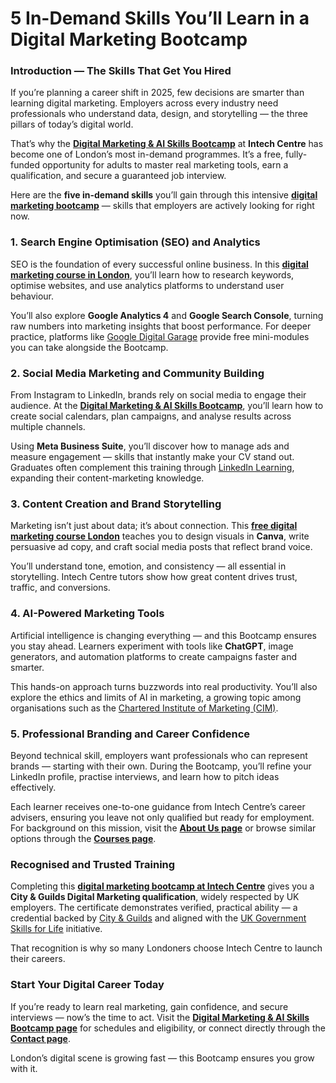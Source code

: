 # **5 In-Demand Skills You’ll Learn in a Digital Marketing Bootcamp**

### **Introduction — The Skills That Get You Hired**

If you’re planning a career shift in 2025, few decisions are smarter than learning digital marketing. Employers across every industry need professionals who understand data, design, and storytelling — the three pillars of today’s digital world.

That’s why the **[Digital Marketing & AI Skills Bootcamp](https://www.intechcentre.com/courses/digital-marketing-ai-skills-bootcamp/)** at **Intech Centre** has become one of London’s most in-demand programmes. It’s a free, fully-funded opportunity for adults to master real marketing tools, earn a qualification, and secure a guaranteed job interview.

Here are the **five in-demand skills** you’ll gain through this intensive **[digital marketing bootcamp](https://www.intechcentre.com/courses/digital-marketing-ai-skills-bootcamp/)** — skills that employers are actively looking for right now.

### **1. Search Engine Optimisation (SEO) and Analytics**

SEO is the foundation of every successful online business. In this **[digital marketing course in London](https://www.intechcentre.com/courses/digital-marketing-ai-skills-bootcamp/)**, you’ll learn how to research keywords, optimise websites, and use analytics platforms to understand user behaviour.

You’ll also explore **Google Analytics 4** and **Google Search Console**, turning raw numbers into marketing insights that boost performance. For deeper practice, platforms like [Google Digital Garage](https://learndigital.withgoogle.com/digitalgarage) provide free mini-modules you can take alongside the Bootcamp.

### **2. Social Media Marketing and Community Building**

From Instagram to LinkedIn, brands rely on social media to engage their audience.
At the **[Digital Marketing & AI Skills Bootcamp](https://www.intechcentre.com/courses/digital-marketing-ai-skills-bootcamp/)**, you’ll learn how to create social calendars, plan campaigns, and analyse results across multiple channels.

Using **Meta Business Suite**, you’ll discover how to manage ads and measure engagement — skills that instantly make your CV stand out. Graduates often complement this training through [LinkedIn Learning](https://www.linkedin.com/learning/), expanding their content-marketing knowledge.

### **3. Content Creation and Brand Storytelling**

Marketing isn’t just about data; it’s about connection.
This **[free digital marketing course London](https://www.intechcentre.com/courses/digital-marketing-ai-skills-bootcamp/)** teaches you to design visuals in **Canva**, write persuasive ad copy, and craft social media posts that reflect brand voice.

You’ll understand tone, emotion, and consistency — all essential in storytelling.
Intech Centre tutors show how great content drives trust, traffic, and conversions.

### **4. AI-Powered Marketing Tools**

Artificial intelligence is changing everything — and this Bootcamp ensures you stay ahead.
Learners experiment with tools like **ChatGPT**, image generators, and automation platforms to create campaigns faster and smarter.

This hands-on approach turns buzzwords into real productivity. You’ll also explore the ethics and limits of AI in marketing, a growing topic among organisations such as the [Chartered Institute of Marketing (CIM)](https://www.cim.co.uk/).

### **5. Professional Branding and Career Confidence**

Beyond technical skill, employers want professionals who can represent brands — starting with their own.
During the Bootcamp, you’ll refine your LinkedIn profile, practise interviews, and learn how to pitch ideas effectively.

Each learner receives one-to-one guidance from Intech Centre’s career advisers, ensuring you leave not only qualified but ready for employment.
For background on this mission, visit the **[About Us page](https://www.intechcentre.com/about-us/)** or browse similar options through the **[Courses page](https://www.intechcentre.com/courses/)**.

### **Recognised and Trusted Training**

Completing this **[digital marketing bootcamp at Intech Centre](https://www.intechcentre.com/courses/digital-marketing-ai-skills-bootcamp/)** gives you a **City & Guilds Digital Marketing qualification**, widely respected by UK employers.
The certificate demonstrates verified, practical ability — a credential backed by [City & Guilds](https://www.cityandguilds.com/) and aligned with the [UK Government Skills for Life](https://www.gov.uk/guidance/skills-for-life) initiative.

That recognition is why so many Londoners choose Intech Centre to launch their careers.

### **Start Your Digital Career Today**

If you’re ready to learn real marketing, gain confidence, and secure interviews — now’s the time to act.
Visit the **[Digital Marketing & AI Skills Bootcamp page](https://www.intechcentre.com/courses/digital-marketing-ai-skills-bootcamp/)** for schedules and eligibility, or connect directly through the **[Contact page](https://www.intechcentre.com/contact/)**.

London’s digital scene is growing fast — this Bootcamp ensures you grow with it.

